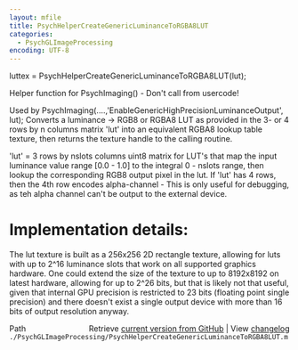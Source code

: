 ```yaml
---
layout: mfile
title: PsychHelperCreateGenericLuminanceToRGBA8LUT
categories:
  - PsychGLImageProcessing
encoding: UTF-8
---
```


luttex = PsychHelperCreateGenericLuminanceToRGBA8LUT(lut);

Helper function for PsychImaging() - Don't call from usercode!

Used by PsychImaging(....,'EnableGenericHighPrecisionLuminanceOutput', lut);
Converts a luminance -> RGB8 or RGBA8 LUT as provided in the 3- or 4 rows
by n columns matrix 'lut' into an equivalent RGBA8 lookup table texture,
then returns the texture handle to the calling routine.

'lut' = 3 rows by nslots columns uint8 matrix for LUT's that map the
input luminance value range [0.0 - 1.0] to the integral 0 - nslots range,
then lookup the corresponding RGB8 output pixel in the lut. If 'lut' has
4 rows, then the 4th row encodes alpha-channel - This is only useful for
debugging, as teh alpha channel can't be output to the external device.

# Implementation details:

The lut texture is built as a 256x256 2D rectangle texture, allowing for
luts with up to 2^16 luminance slots that work on all supported graphics
hardware. One could extend the size of the texture to up to 8192x8192 on
latest hardware, allowing for up to 2^26 bits, but that is likely not
that useful, given that internal GPU precision is restricted to 23 bits
(floating point single precision) and there doesn't exist a single output
device with more than 16 bits of output resolution anyway.



<div class="code_header" style="text-align:right;">
  <span style="float:left;">Path&nbsp;&nbsp;</span> <span class="counter">Retrieve <a href=
  "https://raw.github.com/Psychtoolbox-3/Psychtoolbox-3/beta/./PsychGLImageProcessing/PsychHelperCreateGenericLuminanceToRGBA8LUT.m">current version from GitHub</a> | View <a href=
  "https://github.com/Psychtoolbox-3/Psychtoolbox-3/commits/beta/./PsychGLImageProcessing/PsychHelperCreateGenericLuminanceToRGBA8LUT.m">changelog</a></span>
</div>
<div class="code">
  <code>./PsychGLImageProcessing/PsychHelperCreateGenericLuminanceToRGBA8LUT.m</code>
</div>
